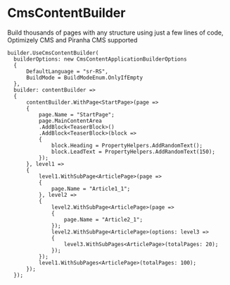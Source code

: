 # CmsContentBuilder
Build thousands of pages with any structure using just a few lines of code,
Optimizely CMS and Piranha CMS supported

    builder.UseCmsContentBuilder(
      builderOptions: new CmsContentApplicationBuilderOptions
      {
          DefaultLanguage = "sr-RS",
          BuildMode = BuildModeEnum.OnlyIfEmpty
      },
      builder: contentBuilder =>
      {
          contentBuilder.WithPage<StartPage>(page =>
          {
              page.Name = "StartPage";
              page.MainContentArea
              .AddBlock<TeaserBlock>()
              .AddBlock<TeaserBlock>(block =>
              {
                  block.Heading = PropertyHelpers.AddRandomText();
                  block.LeadText = PropertyHelpers.AddRandomText(150);
              });
          }, level1 =>
          {
              level1.WithSubPage<ArticlePage>(page =>
              {
                  page.Name = "Article1_1";
              }, level2 =>
              {
                  level2.WithSubPage<ArticlePage>(page =>
                  {
                      page.Name = "Article2_1";
                  });
                  level2.WithSubPage<ArticlePage>(options: level3 =>
                  {
                      level3.WithSubPages<ArticlePage>(totalPages: 20);
                  });
              });
              level1.WithSubPages<ArticlePage>(totalPages: 100);
          });
      });
